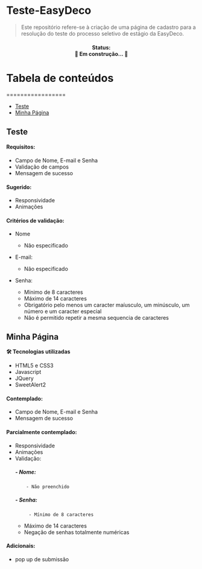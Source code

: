 # Teste-EasyDeco

>Este repositório refere-se à criação de uma página de cadastro para a resolução do teste do processo seletivo de estágio da EasyDeco.

<h4 align="center"> 
  Status: </br>
	🚧  Em construção...  🚧
</h4>

# Tabela de conteúdos
=================
<!--ts-->
   * [Teste](#Teste)
   * [Minha Página](#minha-pagina)
<!--te-->

## Teste

#### Requisitos:
  - Campo de Nome, E-mail e Senha
  - Validação de campos
  - Mensagem de sucesso
  
#### Sugerido:
  - Responsividade
  - Animações

#### Critérios de validação:
  - Nome
  	- Não especificado
		
  - E-mail:
    - Não especificado
    
 - Senha:
    - Mínimo de 8 caracteres
    - Máximo de 14 caracteres
    - Obrigatório pelo menos um caracter maíusculo, um minúsculo, um número e um caracter especial
    - Não é permitido repetir a mesma sequencia de caracteres
    

## Minha Página
<a name="minha-pagina"/>

**🛠 Tecnologias utilizadas**

- HTML5 e CSS3
- Javascript
- JQuery
- SweetAlert2

#### Contemplado:
  - Campo de Nome, E-mail e Senha
  - Mensagem de sucesso
  
#### Parcialmente contemplado:
  - Responsividade
  - Animações
  - Validação:
    ##### - Nome: 
      		- Não preenchido
    ##### - Senha:
     		 - Mínimo de 8 caracteres
      - Máximo de 14 caracteres 
      - Negação de senhas totalmente numéricas
      
#### Adicionais:
  - pop up de submissão
  

  
  
  


